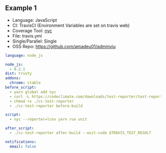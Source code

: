 ## Example 1
- Language: JavaScript
- CI: TravisCI (Environment Variables are set on travis web)
- Coverage Tool: [nyc](https://github.com/istanbuljs/nyc)
- File: travis.yml
- Single/Parallel: Single
- OSS Repo: https://github.com/amadeu01/adminviu

```yml
language: node_js

node_js:
  - 8.2.1
dist: trusty
addons:
  chrome: stable
before_script:
  - yarn global add nyc
  - curl -L https://codeclimate.com/downloads/test-reporter/test-reporter-latest-linux-amd64 > ./cc-test-reporter
  - chmod +x ./cc-test-reporter
  - ./cc-test-reporter before-build

script:
  - nyc --reporter=lcov yarn run unit

after_script:
  - ./cc-test-reporter after-build --exit-code $TRAVIS_TEST_RESULT

notifications:
  email: false
```
